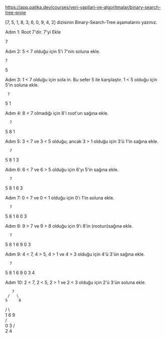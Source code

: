 [https://app.patika.dev/courses/veri-yapilari-ve-algoritmalar/binary-search-tree-proje
](https://app.patika.dev/courses/veri-yapilari-ve-algoritmalar)

[7, 5, 1, 8, 3, 6, 0, 9, 4, 2] dizisinin Binary-Search-Tree aşamalarını yazınız.

Adım 1: Root 7'dir. 7'yi Ekle

7

Adım 2: 5 < 7 olduğu için 5'i 7'nin soluna ekle.

    7
5

Adım 3: 1 < 7 olduğu için sola in. Bu sefer 5 ile karşılaştır. 1 < 5 olduğu için 5'in soluna ekle.

     7
   5
 1
 
Adım 4: 8 < 7 olmadığı için 8'i root'un sağına ekle.

      7
   5     8
 1
 
Adım 5: 3 < 7 ve 3 < 5 olduğu; ancak 3 > 1 olduğu için 3'ü 1'in sağına ekle.

      7
   5     8
 1
  3
  
Adım 6: 6 < 7 ve 6 > 5 olduğu için 6'yı 5'in sağına ekle.
 
      7
   5     8
 1  6
  3
  
Adım 7: 0 < 7 ve 0 < 1 olduğu için 0'ı 1'in soluna ekle.
 
      7
   5     8
 1  6
0 3

Adım 8: 9 > 7 ve 9 > 8 olduğu için 9'ı 8'in (rootun)sağına ekle.
 
      7
   5     8
 1  6      9
0 3

Adım 9: 4 < 7, 4 > 5, 4 > 1 ve 4 > 3  olduğu için 4'ü 3'ün sağına ekle.
 
      7
   5     8
 1  6      9
0 3
   4
   
Adım 10: 2 < 7, 2 < 5, 2 > 1 ve 2 < 3  olduğu için 2'ü 3'ün soluna ekle.
 
       7
     /   \
    5     8
   / \     \
  1   6     9  
 /  \
 0    3
    /  \
    2   4
